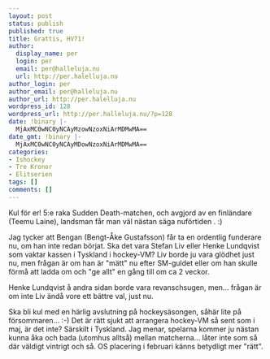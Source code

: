 ```yaml
---
layout: post
status: publish
published: true
title: Grattis, HV71!
author:
  display_name: per
  login: per
  email: per@halleluja.nu
  url: http://per.halelluja.nu
author_login: per
author_email: per@halleluja.nu
author_url: http://per.halelluja.nu
wordpress_id: 128
wordpress_url: http://per.halleluja.nu/?p=128
date: !binary |-
  MjAxMC0wNC0yNCAyMzowNzoxNiArMDMwMA==
date_gmt: !binary |-
  MjAxMC0wNC0yNCAyMDowNzoxNiArMDMwMA==
categories:
- Ishockey
- Tre Kronor
- Elitserien
tags: []
comments: []
---
```

<p>Kul för er! 5:e raka Sudden Death-matchen, och avgjord av en finländare (Teemu Laine), landsman får man väl nästan säga nuförtiden . :)</p>
<p>Jag tycker att Bengan (Bengt-Åke Gustafsson) får ta en ordentlig funderare nu, om han inte redan börjat. Ska det vara Stefan Liv eller Henke Lundqvist som vaktar kassen i Tyskland i hockey-VM? Liv borde ju vara glödhet just nu, men frågan är om han är "mätt" nu efter SM-guldet eller om han skulle förmå att ladda om och "ge allt" en gång till om ca 2 veckor.</p>

<p>Henke Lundqvist å andra sidan borde vara revanschsugen, men... frågan är om inte Liv ändå vore ett bättre val, just nu.</p>
<p>Ska bli kul med en härlig avslutning på hockeysäsongen, såhär lite på försommaren... :-) Det är rätt sjukt att arrangera hockey-VM så sent som i maj, är det inte? Särskilt i Tyskland. Jag menar, spelarna kommer ju nästan kunna åka och bada (utomhus alltså) mellan matcherna... låter inte som så där väldigt vintrigt och så. OS placering i februari känns betydligt mer "rätt".</p>
